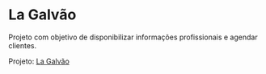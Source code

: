 # La Galvão
Projeto com objetivo de disponibilizar informações profissionais e agendar clientes.

Projeto: [La Galvão](http://lagalvao.herokuapp.com)
